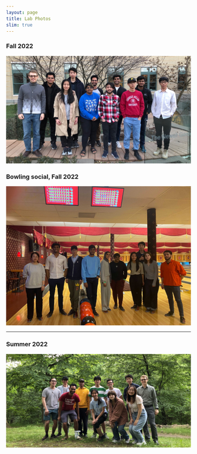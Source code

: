 ```yaml
---
layout: page
title: Lab Photos
slim: true
---
```


### Fall 2022
![Lab Fall 2022](images/lab_photos/lab_fall2022.jpg)

### Bowling social, Fall 2022
![Lab Fall 2022](images/lab_photos/bowling_sociall_fall_2022.jpg)

---

### Summer 2022
![Lab Summer 2022](images/lab_photos/rchi_summer_2022.jpg)
